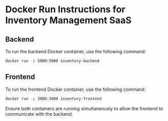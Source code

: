 # Docker Run Instructions for Inventory Management SaaS

## Backend
To run the backend Docker container, use the following command:
```bash
docker run -p 5000:5000 inventory-backend
```

## Frontend
To run the frontend Docker container, use the following command:
```bash
docker run -p 3000:3000 inventory-frontend
```

Ensure both containers are running simultaneously to allow the frontend to communicate with the backend.

